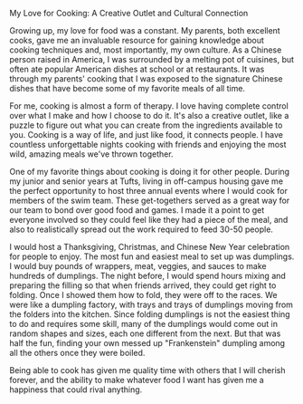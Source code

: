 My Love for Cooking: A Creative Outlet and Cultural Connection

Growing up, my love for food was a constant. My parents, both excellent cooks, gave me an invaluable resource for gaining knowledge about cooking techniques and, most importantly, my own culture. As a Chinese person raised in America, I was surrounded by a melting pot of cuisines, but often ate popular American dishes at school or at restaurants. It was through my parents' cooking that I was exposed to the signature Chinese dishes that have become some of my favorite meals of all time.

For me, cooking is almost a form of therapy. I love having complete control over what I make and how I choose to do it. It's also a creative outlet, like a puzzle to figure out what you can create from the ingredients available to you. Cooking is a way of life, and just like food, it connects people. I have countless unforgettable nights cooking with friends and enjoying the most wild, amazing meals we've thrown together.

One of my favorite things about cooking is doing it for other people. During my junior and senior years at Tufts, living in off-campus housing gave me the perfect opportunity to host three annual events where I would cook for members of the swim team. These get-togethers served as a great way for our team to bond over good food and games. I made it a point to get everyone involved so they could feel like they had a piece of the meal, and also to realistically spread out the work required to feed 30-50 people.

I would host a Thanksgiving, Christmas, and Chinese New Year celebration for people to enjoy. The most fun and easiest meal to set up was dumplings. I would buy pounds of wrappers, meat, veggies, and sauces to make hundreds of dumplings. The night before, I would spend hours mixing and preparing the filling so that when friends arrived, they could get right to folding. Once I showed them how to fold, they were off to the races. We were like a dumpling factory, with trays and trays of dumplings moving from the folders into the kitchen. Since folding dumplings is not the easiest thing to do and requires some skill, many of the dumplings would come out in random shapes and sizes, each one different from the next. But that was half the fun, finding your own messed up "Frankenstein" dumpling among all the others once they were boiled.

Being able to cook has given me quality time with others that I will cherish forever, and the ability to make whatever food I want has given me a happiness that could rival anything.